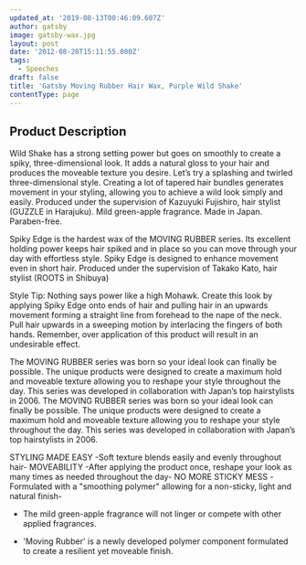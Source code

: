 ```yaml
---
updated_at: '2019-08-13T00:46:09.607Z'
author: gatsby
image: gatsby-wax.jpg
layout: post
date: '2012-08-20T15:11:55.000Z'
tags:
  - Speeches
draft: false
title: 'Gatsby Moving Rubber Hair Wax, Purple Wild Shake'
contentType: page
---
```



## Product Description

Wild Shake has a strong setting power but goes on smoothly to create a spiky, three-dimensional look. It adds a natural gloss to your hair and produces the moveable texture you desire. Let’s try a splashing and twirled three-dimensional style. Creating a lot of tapered hair bundles generates movement in your styling, allowing you to achieve a wild look simply and easily. Produced under the supervision of Kazuyuki Fujishiro, hair stylist (GUZZLE in Harajuku). Mild green-apple fragrance. Made in Japan. Paraben-free.

Spiky Edge is the hardest wax of the MOVING RUBBER series. Its excellent holding power keeps hair spiked and in place so you can move through your day with effortless style. Spiky Edge is designed to enhance movement even in short hair.
Produced under the supervision of Takako Kato, hair stylist (ROOTS in Shibuya)

Style Tip: Nothing says power like a high Mohawk. Create this look by applying Spiky Edge onto ends of hair and pulling hair in an upwards movement forming a straight line from forehead to the nape of the neck. Pull hair upwards in a sweeping motion by interlacing the fingers of both hands. Remember, over application of this product will result in an undesirable effect. 

The MOVING RUBBER series was born so your ideal look can finally be possible. The unique products were designed to create a maximum hold and moveable texture allowing you to reshape your style throughout the day. This series was developed in collaboration with Japan’s top hairstylists in 2006. The MOVING RUBBER series was born so your ideal look can finally be possible. The unique products were designed to create a maximum hold and moveable texture allowing you to reshape your style throughout the day. This series was developed in collaboration with Japan’s top hairstylists in 2006.

STYLING MADE EASY -Soft texture blends easily and evenly throughout hair- MOVEABILITY -After applying the product once, reshape your look as many times as needed throughout the day- NO MORE STICKY MESS -Formulated with a "smoothing polymer" allowing for a non-sticky, light and natural finish-

- The mild green-apple fragrance will not linger or compete with other applied fragrances.

- 'Moving Rubber' is a newly developed polymer component formulated to create a resilient yet moveable finish. 
